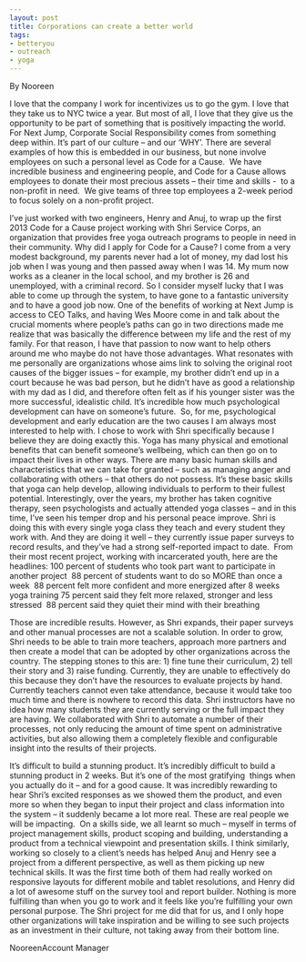 ```yaml
---
layout: post
title: Corporations can create a better world
tags:
- betteryou
- outreach
- yoga
---
```






By Nooreen


I love that the company I work for incentivizes us to go the gym. I love that they take us to NYC twice a year. But most of all, I love that they give us the opportunity to be part of something that is positively impacting the world. For Next Jump, Corporate Social Responsibility comes from something deep within. It’s part of our culture – and our ‘WHY’. There are several examples of how this is embedded in our business, but none involve employees on such a personal level as Code for a Cause. 
We have incredible business and engineering people, and Code for a Cause allows employees to donate their most precious assets – their time and skills -  to a non-profit in need.  We give teams of three top employees a 2-week period to focus solely on a non-profit project.



I’ve just worked with two engineers, Henry and Anuj, to wrap up the first 2013 Code for a Cause project working with Shri Service Corps, an organization that provides free yoga outreach programs to people in need in their community.
Why did I apply for Code for a Cause? I come from a very modest background, my parents never had a lot of money, my dad lost his job when I was young and then passed away when I was 14. My mum now works as a cleaner in the local school, and my brother is 26 and unemployed, with a criminal record. So I consider myself lucky that I was able to come up through the system, to have gone to a fantastic university and to have a good job now. One of the benefits of working at Next Jump is access to CEO Talks, and having Wes Moore come in and talk about the crucial moments where people’s paths can go in two directions made me realize that was basically the difference between my life and the rest of my family. For that reason, I have that passion to now want to help others around me who maybe do not have those advantages.
What resonates with me personally are organizations whose aims link to solving the original root causes of the bigger issues – for example, my brother didn’t end up in a court because he was bad person, but he didn’t have as good a relationship with my dad as I did, and therefore often felt as if his younger sister was the more successful, idealistic child. It’s incredible how much psychological development can have on someone’s future. 
So, for me, psychological development and early education are the two causes I am always most interested to help with. I chose to work with Shri specifically because I believe they are doing exactly this. Yoga has many physical and emotional benefits that can benefit someone’s wellbeing, which can then go on to impact their lives in other ways.
There are many basic human skills and characteristics that we can take for granted – such as managing anger and collaborating with others – that others do not possess. It’s these basic skills that yoga can help develop, allowing individuals to perform to their fullest potential. Interestingly, over the years, my brother has taken cognitive therapy, seen psychologists and actually attended yoga classes – and in this time, I’ve seen his temper drop and his personal peace improve.
Shri is doing this with every single yoga class they teach and every student they work with. And they are doing it well – they currently issue paper surveys to record results, and they’ve had a strong self-reported impact to date. 
From their most recent project, working with incarcerated youth, here are the headlines:
100 percent of students who took part want to participate in another project 
88 percent of students want to do so MORE than once a week 
88 percent felt more confident and more energized after 8 weeks yoga training
75 percent said they felt more relaxed, stronger and less stressed 
88 percent said they quiet their mind with their breathing

Those are incredible results. However, as Shri expands, their paper surveys and other manual processes are not a scalable solution.
In order to grow, Shri needs to be able to train more teachers, approach more partners and then create a model that can be adopted by other organizations across the country. The stepping stones to this are: 1) fine tune their curriculum, 2) tell their story and 3) raise funding. Currently, they are unable to effectively do this because they don’t have the resources to evaluate projects by hand. Currently teachers cannot even take attendance, because it would take too much time and there is nowhere to record this data. Shri instructors have no idea how many students they are currently serving or the full impact they are having.
We collaborated with Shri to automate a number of their processes, not only reducing the amount of time spent on administrative activities, but also allowing them a completely flexible and configurable insight into the results of their projects.

It’s difficult to build a stunning product. It’s incredibly difficult to build a stunning product in 2 weeks. But it’s one of the most gratifying  things when you actually do it – and for a good cause. It was incredibly rewarding to hear Shri’s excited responses as we showed them the product, and even more so when they began to input their project and class information into the system – it suddenly became a lot more real. These are real people we will be impacting. 
On a skills side, we all learnt so much – myself in terms of project management skills, product scoping and building, understanding a product from a technical viewpoint and presentation skills. I think similarly, working so closely to a client’s needs has helped Anuj and Henry see a project from a different perspective, as well as them picking up new technical skills. It was the first time both of them had really worked on responsive layouts for different mobile and tablet resolutions, and Henry did a lot of awesome stuff on the survey tool and report builder.
Nothing is more fulfilling than when you go to work and it feels like you’re fulfilling your own personal purpose. The Shri project for me did that for us, and I only hope other organizations will take inspiration and be willing to see such projects as an investment in their culture, not taking away from their bottom line. 




NooreenAccount Manager





